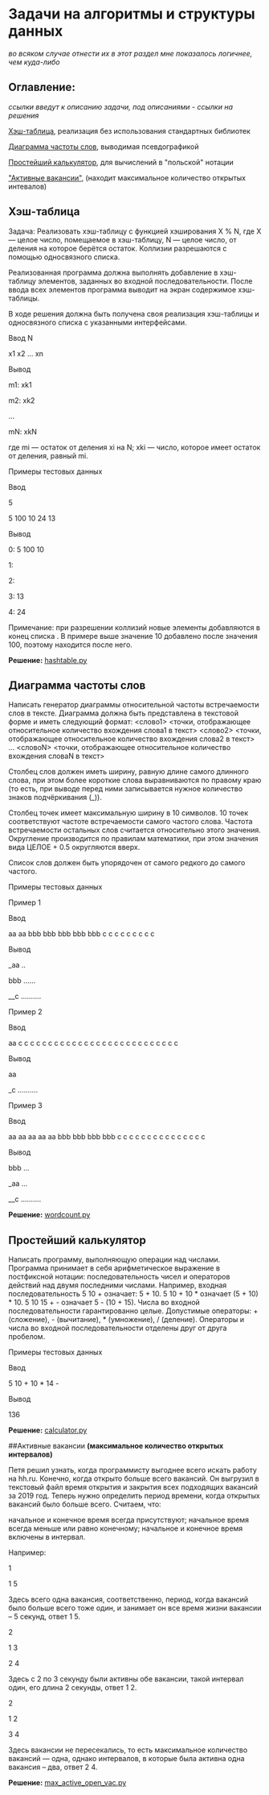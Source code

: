 

# Задачи на алгоритмы и структуры данных 
*во всяком случае отнести их в этот раздел мне показалось логичнее, чем куда-либо*

## Оглавление:
*ссылки введут к описанию задачи, под описаниями - ссылки на решения*

[Хэш-таблица](#hash), реализация без использования стандартных библиотек  

[Диаграмма частоты слов](#freq), выводимая псевдографикой

[Простейший калькулятор](#calc), для вычислений в "польской" нотации

["Активные вакансии"](#opens), (находит максимальное количество открытых интевалов)


<a name="hash"/></a>

## Хэш-таблица

Задача: Реализовать хэш-таблицу с функцией хэширования X % N, где X — целое число, помещаемое
в хэш-таблицу, N — целое число, от деления на которое берётся остаток. Коллизии
разрешаются с помощью односвязного списка.

Реализованная программа должна выполнять добавление в хэш-таблицу элементов, заданных во
входной последовательности. После ввода всех элементов программа выводит на экран
содержимое хэш-таблицы.

В ходе решения должна быть получена своя реализация хэш-таблицы и
односвязного списка с указанными интерфейсами.

Ввод
N

x1 x2 ... xn

Вывод

m1: xk1

m2: xk2

...

mN: xkN

где mi — остаток от деления xi на N; xki — число, которое имеет остаток от деления, равный mi.

Примеры тестовых данных

Ввод

5

5 100 10 24 13

Вывод

0: 5 100 10

1:

2:

3: 13

4: 24

Примечание: при разрешении коллизий новые элементы добавляются в конец списка . В
примере выше значение 10 добавлено после значения 100, поэтому находится после него.

**Решение:** [hashtable.py](./hashtable.py)

<a name="freq"/></a>
## Диаграмма частоты слов

Написать генератор диаграммы относительной частоты встречаемости слов в тексте.
Диаграмма должна быть представлена в текстовой форме и иметь следующий формат:
<слово1> <точки, отображающее относительное количество вхождения слова1 в
текст>
<слово2> <точки, отображающее относительное количество вхождения слова2 в
текст>
...
<словоN> <точки, отображающее относительное количество вхождения словаN в текст>

Столбец слов должен иметь ширину, равную длине самого длинного слова, при этом более
короткие слова выравниваются по правому краю (то есть, при выводе перед ними записывается
нужное количество знаков подчёркивания (_)).

Столбец точек имеет максимальную ширину в 10 символов. 10 точек соответствуют частоте
встречаемости самого частого слова. Частота встречаемости остальных слов считается
относительно этого значения. Округление производится по правилам математики, при этом
значения вида ЦЕЛОЕ + 0.5 округляются вверх.

Список слов должен быть упорядочен от самого редкого до самого частого.

Примеры тестовых данных

Пример 1

Ввод

aa aa bbb bbb bbb bbb bbb c c c c c c c c c

Вывод

_aa ..

bbb ......

__c ..........

Пример 2

Ввод

aa c c c c c c c c c c c c c c c c c c c c c c c c c c c

Вывод

aa

_c ..........

Пример 3

Ввод

aa aa aa aa aa bbb bbb bbb bbb c c c c c c c c c c c c c c c

Вывод

bbb ...

_aa ...

__c ..........


**Решение:** [wordcount.py](wordcount.py)

<a name="calc"/></a>
## Простейший калькулятор

Написать программу, выполняющую операции над числами. Программа принимает в себя
арифметическое выражение в постфиксной нотации: последовательность чисел и операторов
действий над двумя последними числами.
Например, входная последовательность 5 10 + означает: 5 + 10.
5 10 + 10 * означает (5 + 10) * 10.
5 10 15 + - означает 5 - (10 + 15).
Числа во входной последовательности гарантированно целые. Допустимые операторы: +
(сложение), - (вычитание), * (умножение), / (деление).
Операторы и числа во входной последовательности отделены друг от друга пробелом.

Примеры тестовых данных

Ввод

5 10 + 10 * 14 -

Вывод

136

**Решение:** [calculator.py](calculator.py)

<a name="opens"/></a>
##Активные вакансии 
**(максимальное количество открытых интервалов)**

Петя решил узнать, когда программисту выгоднее всего искать работу на hh.ru. Конечно, когда открыто больше всего вакансий.
Он выгрузил в текстовый файл время открытия и закрытия всех подходящих вакансий за 2019 год.
Теперь нужно определить период времени, когда открытых вакансий было больше всего.
Считаем, что:

начальное и конечное время всегда присутствуют;
начальное время всегда меньше или равно конечному;
начальное и конечное время включены в интервал.

Например:

1

1 5

Здесь всего одна вакансия, соответственно, период, когда вакансий было больше всего тоже один, и занимает он все время жизни вакансии – 5 секунд, ответ 1 5.

2

1 3

2 4

Здесь  с 2 по 3 секунду были активны обе вакансии, такой интервал один, его длина 2 секунды, ответ 1 2.

2

1 2

3 4

Здесь вакансии не пересекались, то есть максимальное количество вакансий — одна, однако интервалов, в которые была активна одна вакансия – два, ответ 2 4.

**Решение:** [max_active_open_vac.py](max_active_open_vac.py)

